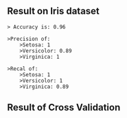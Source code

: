 ## Result on Iris dataset
    > Accuracy is: 0.96

    >Precision of: 
        >Setosa: 1
        >Versicolor: 0.89
        >Virginica: 1

    >Recal of:
        >Setosa: 1
        >Versicolor: 1
        >Virginica: 0.89

## Result of Cross Validation